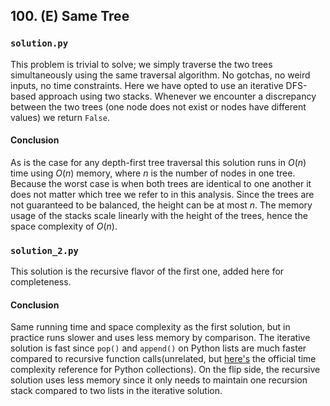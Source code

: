 ## 100. (E) Same Tree

### `solution.py`
This problem is trivial to solve; we simply traverse the two trees simultaneously using the same traversal algorithm. No gotchas, no weird inputs, no time constraints. Here we have opted to use an iterative DFS-based approach using two stacks. Whenever we encounter a discrepancy between the two trees (one node does not exist or nodes have different values) we return `False`.  

#### Conclusion
As is the case for any depth-first tree traversal this solution runs in $O(n)$ time using $O(n)$ memory, where $n$ is the number of nodes in one tree. Because the worst case is when both trees are identical to one another it does not matter which tree we refer to in this analysis. Since the trees are not guaranteed to be balanced, the height can be at most $n$. The memory usage of the stacks scale linearly with the height of the trees, hence the space complexity of $O(n)$.  

### `solution_2.py`
This solution is the recursive flavor of the first one, added here for completeness.  
  
#### Conclusion
Same running time and space complexity as the first solution, but in practice runs slower and uses less memory by comparison. The iterative solution is fast since `pop()` and `append()` on Python lists are much faster compared to recursive function calls(unrelated, but [here's](https://wiki.python.org/moin/TimeComplexity) the official time complexity reference for Python collections). On the flip side, the recursive solution uses less memory since it only needs to maintain one recursion stack compared to two lists in the iterative solution.  
 

